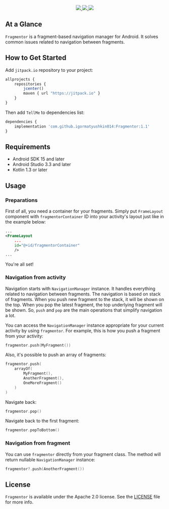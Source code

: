 <p align="center">
  <a href="https://http://www.android.com">
		<img src="https://img.shields.io/badge/android-15-green.svg?style=flat">
	</a>
	<a href="https://jitpack.io/#igormatyushkin014/Fragmentor">
		<img src="https://jitpack.io/v/igormatyushkin014/Fragmentor.svg">
	</a>
	<a href="https://tldrlegal.com/license/apache-license-2.0-(apache-2.0)">
		<img src="https://img.shields.io/badge/License-Apache 2.0-blue.svg?style=flat">
	</a>
</p>

## At a Glance

`Fragmentor` is a fragment-based navigation manager for Android. It solves common issues related to navigation between fragments.

## How to Get Started

Add `jitpack.io` repository to your project:

```javascript
allprojects {
    repositories {
        jcenter()
        maven { url "https://jitpack.io" }
    }
}
```

Then add `TellMe` to dependencies list:

```javascript
dependencies {
    implementation 'com.github.igormatyushkin014:Fragmentor:1.1'
}
```

## Requirements

* Android SDK 15 and later
* Android Studio 3.3 and later
* Kotlin 1.3 or later

## Usage

### Preparations

First of all, you need a container for your fragments. Simply put `FrameLayout` component with `fragmentorContainer` ID into your activity's layout just like in the example below:

```xml
...
<FrameLayout
    ...
    id="@+id/fragmentorContainer"
    />
...
```

You're all set!

### Navigation from activity

Navigation starts with `NavigationManager` instance. It handles everything related to navigation between fragments. The navigation is based on stack of fragments. When you push new fragment to the stack, it will be shown on the top. When you pop the latest fragment, the top underlying fragment will be shown. So, `push` and `pop` are the main operations that simplify navigation a lot.

You can access the `NavigationManager` instance appropriate for your current activity by using `fragmentor`. For example, this is how you push a fragment from your activity:

```kotlin
fragmentor.push(MyFragment())
```

Also, it's possible to push an array of fragments:

```kotlin
fragmentor.push(
    arrayOf(
        MyFragment(),
        AnotherFragment(),
        OneMoreFragment()
    )
)
```

Navigate back:

```kotlin
fragmentor.pop()
```

Navigate back to the first fragment:

```kotlin
fragmentor.popToBottom()
```

### Navigation from fragment

You can use `fragmentor` directly from your fragment class. The method will return nullable `NavigationManager` instance:

```kotlin
fragmentor?.push(AnotherFragment())
```

## License

`Fragmentor` is available under the Apache 2.0 license. See the [LICENSE](./LICENSE) file for more info.
